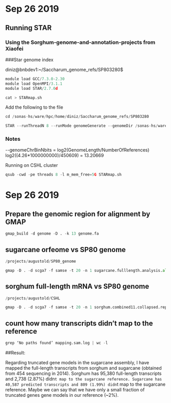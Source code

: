 # Sep 26 2019

## Running STAR
### Using the Sorghum-genome-and-annotation-projects from Xiaofei

###Star genome index

diniz@bnbdev1:~/Saccharum_genome_refs/SP803280$
```python
module load GCC/7.3.0-2.30
module load OpenMPI/3.1.1
module load STAR/2.7.0d
```
```python
cat > STARmap.sh
```
Add the following to the file
```python
cd /sonas-hs/ware/hpc/home/diniz/Saccharum_genome_refs/SP803280

STAR --runThreadN 8 --runMode genomeGenerate --genomeDir /sonas-hs/ware/hpc/home/diniz/Saccharum_genome_refs/SP803280/star_index --genomeFastaFiles /sonas-hs/ware/hpc/home/diniz/Saccharum_genome_refs/SP803280/sc.mlc.cns.sgl.utg.scga7.importdb.fa --sjdbGTFfile /sonas-hs/ware/hpc/home/diniz/Saccharum_genome_refs/SP803280/sc.mlc.cns.sgl.utg_scga7.sort.gff3  --genomeChrBinNbits 13
```
###  Notes
--genomeChrBinNbits = log2(GenomeLength/NumberOfReferences)
log2((4.26*1000000000)/450609) = 13.20669

Running on CSHL cluster

```python
qsub -cwd -pe threads 8 -l m_mem_free=5G STARmap.sh
```


# Sep 26 2019

## Prepare the genomic region for alignment by GMAP

```python
gmap_build -d genome -D . -k 13 genome.fa
```

## sugarcane orfeome vs SP80 genome

```python
/projects/augustold/SP80_genome

gmap -D . -d scga7 -f samse -t 20 -n 1 sugarcane.fulllength.analysis.all.fasta > mapping.sam 2> mapping.sam.log
```

## sorghum full-length mRNA vs SP80 genome

```python
/projects/augustold/CSHL

gmap -D . -d scga7 -f samse -t 20 -n 1 sorghum.combined11.collapsed.rep.fa > mapping.sam 2> mapping.sam.log
```

## count how many transcripts didn’t map to the reference

```python
grep ‘No paths found’ mapping.sam.log | wc -l
```
##Result:

Regarding truncated gene models in the sugarcane assembly, I have mapped the full-length transcripts from sorghum and sugarcane (obtained from 454 sequencing in 2014).
Sorghum has 95,380 full-length transcripts and 2,738 (2.87%) didn`t map to the sugarcane reference. Sugarcane has 40,587 predicted transcripts and 809 (1.99%) didn`t map to the sugarcane reference. Maybe we can say that we have only a small fraction of truncated genes gene models in our reference (~2%).
